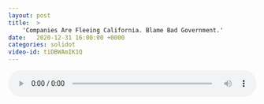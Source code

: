 ```yaml
---
layout: post
title:  >
    'Companies Are Fleeing California. Blame Bad Government.'
date:   2020-12-31 16:00:00 +0000
categories: solidot
video-id: tiDBWAmIK1Q
---
```


<audio src="/assets/6c0e65c0d770c8fe95cc2af7074cfb9b.mp3" style="width: 100%;" controls></audio>

